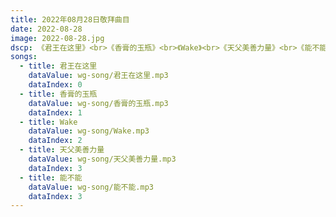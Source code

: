 ```yaml
---
title: 2022年08月28日敬拜曲目
date: 2022-08-28
image: 2022-08-28.jpg
dscp: 《君王在这里》<br>《香膏的玉瓶》<br>《Wake》<br>《天父美善力量》<br>《能不能》
songs:
  - title: 君王在这里
    dataValue: wg-song/君王在这里.mp3
    dataIndex: 0
  - title: 香膏的玉瓶
    dataValue: wg-song/香膏的玉瓶.mp3
    dataIndex: 1
  - title: Wake
    dataValue: wg-song/Wake.mp3
    dataIndex: 2
  - title: 天父美善力量
    dataValue: wg-song/天父美善力量.mp3
    dataIndex: 3
  - title: 能不能
    dataValue: wg-song/能不能.mp3
    dataIndex: 3
---
```


